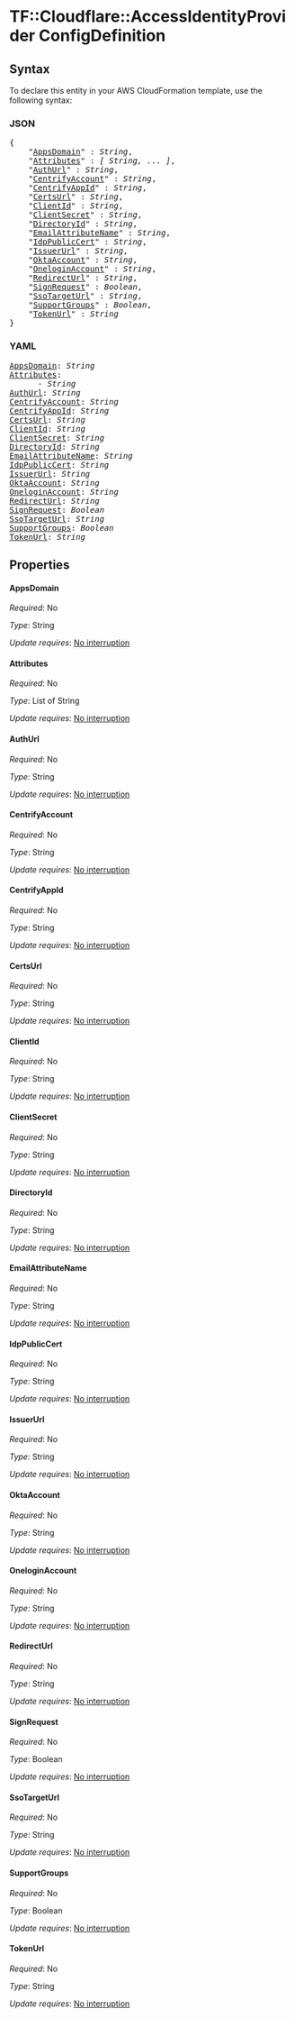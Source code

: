 # TF::Cloudflare::AccessIdentityProvider ConfigDefinition

## Syntax

To declare this entity in your AWS CloudFormation template, use the following syntax:

### JSON

<pre>
{
    "<a href="#appsdomain" title="AppsDomain">AppsDomain</a>" : <i>String</i>,
    "<a href="#attributes" title="Attributes">Attributes</a>" : <i>[ String, ... ]</i>,
    "<a href="#authurl" title="AuthUrl">AuthUrl</a>" : <i>String</i>,
    "<a href="#centrifyaccount" title="CentrifyAccount">CentrifyAccount</a>" : <i>String</i>,
    "<a href="#centrifyappid" title="CentrifyAppId">CentrifyAppId</a>" : <i>String</i>,
    "<a href="#certsurl" title="CertsUrl">CertsUrl</a>" : <i>String</i>,
    "<a href="#clientid" title="ClientId">ClientId</a>" : <i>String</i>,
    "<a href="#clientsecret" title="ClientSecret">ClientSecret</a>" : <i>String</i>,
    "<a href="#directoryid" title="DirectoryId">DirectoryId</a>" : <i>String</i>,
    "<a href="#emailattributename" title="EmailAttributeName">EmailAttributeName</a>" : <i>String</i>,
    "<a href="#idppubliccert" title="IdpPublicCert">IdpPublicCert</a>" : <i>String</i>,
    "<a href="#issuerurl" title="IssuerUrl">IssuerUrl</a>" : <i>String</i>,
    "<a href="#oktaaccount" title="OktaAccount">OktaAccount</a>" : <i>String</i>,
    "<a href="#oneloginaccount" title="OneloginAccount">OneloginAccount</a>" : <i>String</i>,
    "<a href="#redirecturl" title="RedirectUrl">RedirectUrl</a>" : <i>String</i>,
    "<a href="#signrequest" title="SignRequest">SignRequest</a>" : <i>Boolean</i>,
    "<a href="#ssotargeturl" title="SsoTargetUrl">SsoTargetUrl</a>" : <i>String</i>,
    "<a href="#supportgroups" title="SupportGroups">SupportGroups</a>" : <i>Boolean</i>,
    "<a href="#tokenurl" title="TokenUrl">TokenUrl</a>" : <i>String</i>
}
</pre>

### YAML

<pre>
<a href="#appsdomain" title="AppsDomain">AppsDomain</a>: <i>String</i>
<a href="#attributes" title="Attributes">Attributes</a>: <i>
      - String</i>
<a href="#authurl" title="AuthUrl">AuthUrl</a>: <i>String</i>
<a href="#centrifyaccount" title="CentrifyAccount">CentrifyAccount</a>: <i>String</i>
<a href="#centrifyappid" title="CentrifyAppId">CentrifyAppId</a>: <i>String</i>
<a href="#certsurl" title="CertsUrl">CertsUrl</a>: <i>String</i>
<a href="#clientid" title="ClientId">ClientId</a>: <i>String</i>
<a href="#clientsecret" title="ClientSecret">ClientSecret</a>: <i>String</i>
<a href="#directoryid" title="DirectoryId">DirectoryId</a>: <i>String</i>
<a href="#emailattributename" title="EmailAttributeName">EmailAttributeName</a>: <i>String</i>
<a href="#idppubliccert" title="IdpPublicCert">IdpPublicCert</a>: <i>String</i>
<a href="#issuerurl" title="IssuerUrl">IssuerUrl</a>: <i>String</i>
<a href="#oktaaccount" title="OktaAccount">OktaAccount</a>: <i>String</i>
<a href="#oneloginaccount" title="OneloginAccount">OneloginAccount</a>: <i>String</i>
<a href="#redirecturl" title="RedirectUrl">RedirectUrl</a>: <i>String</i>
<a href="#signrequest" title="SignRequest">SignRequest</a>: <i>Boolean</i>
<a href="#ssotargeturl" title="SsoTargetUrl">SsoTargetUrl</a>: <i>String</i>
<a href="#supportgroups" title="SupportGroups">SupportGroups</a>: <i>Boolean</i>
<a href="#tokenurl" title="TokenUrl">TokenUrl</a>: <i>String</i>
</pre>

## Properties

#### AppsDomain

_Required_: No

_Type_: String

_Update requires_: [No interruption](https://docs.aws.amazon.com/AWSCloudFormation/latest/UserGuide/using-cfn-updating-stacks-update-behaviors.html#update-no-interrupt)

#### Attributes

_Required_: No

_Type_: List of String

_Update requires_: [No interruption](https://docs.aws.amazon.com/AWSCloudFormation/latest/UserGuide/using-cfn-updating-stacks-update-behaviors.html#update-no-interrupt)

#### AuthUrl

_Required_: No

_Type_: String

_Update requires_: [No interruption](https://docs.aws.amazon.com/AWSCloudFormation/latest/UserGuide/using-cfn-updating-stacks-update-behaviors.html#update-no-interrupt)

#### CentrifyAccount

_Required_: No

_Type_: String

_Update requires_: [No interruption](https://docs.aws.amazon.com/AWSCloudFormation/latest/UserGuide/using-cfn-updating-stacks-update-behaviors.html#update-no-interrupt)

#### CentrifyAppId

_Required_: No

_Type_: String

_Update requires_: [No interruption](https://docs.aws.amazon.com/AWSCloudFormation/latest/UserGuide/using-cfn-updating-stacks-update-behaviors.html#update-no-interrupt)

#### CertsUrl

_Required_: No

_Type_: String

_Update requires_: [No interruption](https://docs.aws.amazon.com/AWSCloudFormation/latest/UserGuide/using-cfn-updating-stacks-update-behaviors.html#update-no-interrupt)

#### ClientId

_Required_: No

_Type_: String

_Update requires_: [No interruption](https://docs.aws.amazon.com/AWSCloudFormation/latest/UserGuide/using-cfn-updating-stacks-update-behaviors.html#update-no-interrupt)

#### ClientSecret

_Required_: No

_Type_: String

_Update requires_: [No interruption](https://docs.aws.amazon.com/AWSCloudFormation/latest/UserGuide/using-cfn-updating-stacks-update-behaviors.html#update-no-interrupt)

#### DirectoryId

_Required_: No

_Type_: String

_Update requires_: [No interruption](https://docs.aws.amazon.com/AWSCloudFormation/latest/UserGuide/using-cfn-updating-stacks-update-behaviors.html#update-no-interrupt)

#### EmailAttributeName

_Required_: No

_Type_: String

_Update requires_: [No interruption](https://docs.aws.amazon.com/AWSCloudFormation/latest/UserGuide/using-cfn-updating-stacks-update-behaviors.html#update-no-interrupt)

#### IdpPublicCert

_Required_: No

_Type_: String

_Update requires_: [No interruption](https://docs.aws.amazon.com/AWSCloudFormation/latest/UserGuide/using-cfn-updating-stacks-update-behaviors.html#update-no-interrupt)

#### IssuerUrl

_Required_: No

_Type_: String

_Update requires_: [No interruption](https://docs.aws.amazon.com/AWSCloudFormation/latest/UserGuide/using-cfn-updating-stacks-update-behaviors.html#update-no-interrupt)

#### OktaAccount

_Required_: No

_Type_: String

_Update requires_: [No interruption](https://docs.aws.amazon.com/AWSCloudFormation/latest/UserGuide/using-cfn-updating-stacks-update-behaviors.html#update-no-interrupt)

#### OneloginAccount

_Required_: No

_Type_: String

_Update requires_: [No interruption](https://docs.aws.amazon.com/AWSCloudFormation/latest/UserGuide/using-cfn-updating-stacks-update-behaviors.html#update-no-interrupt)

#### RedirectUrl

_Required_: No

_Type_: String

_Update requires_: [No interruption](https://docs.aws.amazon.com/AWSCloudFormation/latest/UserGuide/using-cfn-updating-stacks-update-behaviors.html#update-no-interrupt)

#### SignRequest

_Required_: No

_Type_: Boolean

_Update requires_: [No interruption](https://docs.aws.amazon.com/AWSCloudFormation/latest/UserGuide/using-cfn-updating-stacks-update-behaviors.html#update-no-interrupt)

#### SsoTargetUrl

_Required_: No

_Type_: String

_Update requires_: [No interruption](https://docs.aws.amazon.com/AWSCloudFormation/latest/UserGuide/using-cfn-updating-stacks-update-behaviors.html#update-no-interrupt)

#### SupportGroups

_Required_: No

_Type_: Boolean

_Update requires_: [No interruption](https://docs.aws.amazon.com/AWSCloudFormation/latest/UserGuide/using-cfn-updating-stacks-update-behaviors.html#update-no-interrupt)

#### TokenUrl

_Required_: No

_Type_: String

_Update requires_: [No interruption](https://docs.aws.amazon.com/AWSCloudFormation/latest/UserGuide/using-cfn-updating-stacks-update-behaviors.html#update-no-interrupt)


